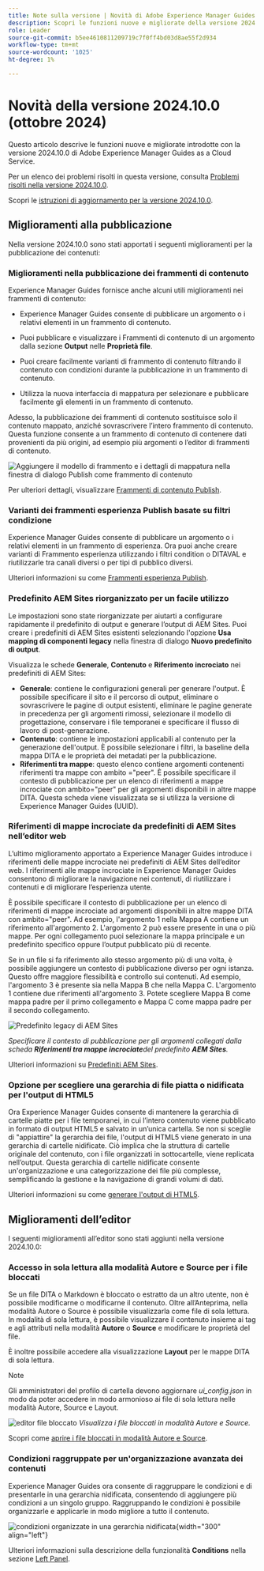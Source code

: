 ```yaml
---
title: Note sulla versione | Novità di Adobe Experience Manager Guides versione 2024.10.0
description: Scopri le funzioni nuove e migliorate della versione 2024.10.0 di Adobe Experience Manager Guides
role: Leader
source-git-commit: b5ee4610811209719c7f0ff4bd03d8ae55f2d934
workflow-type: tm+mt
source-wordcount: '1025'
ht-degree: 1%

---
```


# Novità della versione 2024.10.0 (ottobre 2024)

Questo articolo descrive le funzioni nuove e migliorate introdotte con la versione 2024.10.0 di Adobe Experience Manager Guides as a Cloud Service.

Per un elenco dei problemi risolti in questa versione, consulta [Problemi risolti nella versione 2024.10.0](fixed-issues-2024-10-0.md).

Scopri le [istruzioni di aggiornamento per la versione 2024.10.0](../release-info/upgrade-instructions-2024-10-0.md).


## Miglioramenti alla pubblicazione

Nella versione 2024.10.0 sono stati apportati i seguenti miglioramenti per la pubblicazione dei contenuti:




### Miglioramenti nella pubblicazione dei frammenti di contenuto

Experience Manager Guides fornisce anche alcuni utili miglioramenti nei frammenti di contenuto:

- Experience Manager Guides consente di pubblicare un argomento o i relativi elementi in un frammento di contenuto.

- Puoi pubblicare e visualizzare i Frammenti di contenuto di un argomento dalla sezione **Output** nelle **Proprietà file**.


- Puoi creare facilmente varianti di frammento di contenuto filtrando il contenuto con condizioni durante la pubblicazione in un frammento di contenuto.

- Utilizza la nuova interfaccia di mappatura per selezionare e pubblicare facilmente gli elementi in un frammento di contenuto.

Adesso, la pubblicazione dei frammenti di contenuto sostituisce solo il contenuto mappato, anziché sovrascrivere l’intero frammento di contenuto. Questa funzione consente a un frammento di contenuto di contenere dati provenienti da più origini, ad esempio più argomenti o l’editor di frammenti di contenuto.

![Aggiungere il modello di frammento e i dettagli di mappatura nella finestra di dialogo Publish come frammento di contenuto](assets/content-fragment-mapping.png)

Per ulteriori dettagli, visualizzare [Frammenti di contenuto Publish](../user-guide/publish-content-fragment.md).


### Varianti dei frammenti esperienza Publish basate su filtri condizione

Experience Manager Guides consente di pubblicare un argomento o i relativi elementi in un frammento di esperienza. Ora puoi anche creare varianti di Frammento esperienza utilizzando i filtri condition o DITAVAL e riutilizzarle tra canali diversi o per tipi di pubblico diversi.

Ulteriori informazioni su come [Frammenti esperienza Publish](../user-guide/publish-experience-fragment.md).


### Predefinito AEM Sites riorganizzato per un facile utilizzo

Le impostazioni sono state riorganizzate per aiutarti a configurare rapidamente il predefinito di output e generare l’output di AEM Sites.
Puoi creare i predefiniti di AEM Sites esistenti selezionando l&#39;opzione **Usa mapping di componenti legacy** nella finestra di dialogo **Nuovo predefinito di output**.

Visualizza le schede **Generale**, **Contenuto** e **Riferimento incrociato** nei predefiniti di AEM Sites:
- **Generale**: contiene le configurazioni generali per generare l&#39;output. È possibile specificare il sito e il percorso di output, eliminare o sovrascrivere le pagine di output esistenti, eliminare le pagine generate in precedenza per gli argomenti rimossi, selezionare il modello di progettazione, conservare i file temporanei e specificare il flusso di lavoro di post-generazione.
- **Contenuto**: contiene le impostazioni applicabili al contenuto per la generazione dell&#39;output. È possibile selezionare i filtri, la baseline della mappa DITA e le proprietà dei metadati per la pubblicazione.
- **Riferimenti tra mappe**: questo elenco contiene argomenti contenenti riferimenti tra mappe con ambito =&quot;peer&quot;. È possibile specificare il contesto di pubblicazione per un elenco di riferimenti a mappe incrociate con ambito=&quot;peer&quot; per gli argomenti disponibili in altre mappe DITA. Questa scheda viene visualizzata se si utilizza la versione di Experience Manager Guides (UUID).



### Riferimenti di mappe incrociate da predefiniti di AEM Sites nell’editor web

L’ultimo miglioramento apportato a Experience Manager Guides introduce i riferimenti delle mappe incrociate nei predefiniti di AEM Sites dell’editor web.
I riferimenti alle mappe incrociate in Experience Manager Guides consentono di migliorare la navigazione nei contenuti, di riutilizzare i contenuti e di migliorare l’esperienza utente.


È possibile specificare il contesto di pubblicazione per un elenco di riferimenti di mappe incrociate ad argomenti disponibili in altre mappe DITA con ambito=&quot;peer&quot;. Ad esempio, l&#39;argomento 1 nella Mappa A contiene un riferimento all&#39;argomento 2. L&#39;argomento 2 può essere presente in una o più mappe.  Per ogni collegamento puoi selezionare la mappa principale e un predefinito specifico oppure l’output pubblicato più di recente.

Se in un file si fa riferimento allo stesso argomento più di una volta, è possibile aggiungere un contesto di pubblicazione diverso per ogni istanza. Questo offre maggiore flessibilità e controllo sui contenuti. Ad esempio, l&#39;argomento 3 è presente sia nella Mappa B che nella Mappa C. L&#39;argomento 1 contiene due riferimenti all&#39;argomento 3. Potete scegliere Mappa B come mappa padre per il primo collegamento e Mappa C come mappa padre per il secondo collegamento.

![Predefinito legacy di AEM Sites](assets/aem-sites-legacy.png)

*Specificare il contesto di pubblicazione per gli argomenti collegati dalla scheda **Riferimenti tra mappe incrociate**&#x200B;del predefinito **AEM Sites**.*

Ulteriori informazioni su [Predefiniti AEM Sites](../user-guide/generate-output-aem-site.md).

### Opzione per scegliere una gerarchia di file piatta o nidificata per l&#39;output di HTML5

Ora Experience Manager Guides consente di mantenere la gerarchia di cartelle piatte per i file temporanei, in cui l’intero contenuto viene pubblicato in formato di output HTML5 e salvato in un’unica cartella.
Se non si sceglie di &quot;appiattire&quot; la gerarchia dei file, l&#39;output di HTML5 viene generato in una gerarchia di cartelle nidificate. Ciò implica che la struttura di cartelle originale del contenuto, con i file organizzati in sottocartelle, viene replicata nell’output. Questa gerarchia di cartelle nidificate consente un&#39;organizzazione e una categorizzazione dei file più complesse, semplificando la gestione e la navigazione di grandi volumi di dati.


Ulteriori informazioni su come [generare l&#39;output di HTML5](../user-guide/generate-output-html5.md).


## Miglioramenti dell’editor

I seguenti miglioramenti all’editor sono stati aggiunti nella versione 2024.10.0:

### Accesso in sola lettura alla modalità Autore e Source per i file bloccati

Se un file DITA o Markdown è bloccato o estratto da un altro utente, non è possibile modificarne o modificarne il contenuto. Oltre all’Anteprima, nella modalità Autore o Source è possibile visualizzarla come file di sola lettura.
In modalità di sola lettura, è possibile visualizzare il contenuto insieme ai tag e agli attributi nella modalità **Autore** o **Source** e modificare le proprietà del file.

È inoltre possibile accedere alla visualizzazione **Layout** per le mappe DITA di sola lettura.
>[!NOTE]
>
> Gli amministratori del profilo di cartella devono aggiornare *ui_config.json* in modo da poter accedere in modo armonioso ai file di sola lettura nelle modalità Autore, Source e Layout.

![editor file bloccato](./assets/locked-file-editor.png)
*Visualizza i file bloccati in modalità Autore e Source.*


Scopri come [aprire i file bloccati in modalità Autore e Source](../user-guide/web-editor-edit-topics.md#open-locked-files-in-author-and-source-modes).


### Condizioni raggruppate per un&#39;organizzazione avanzata dei contenuti

Experience Manager Guides ora consente di raggruppare le condizioni e di presentarle in una gerarchia nidificata, consentendo di aggiungere più condizioni a un singolo gruppo. Raggruppando le condizioni è possibile organizzarle e applicarle in modo migliore a tutto il contenuto.

![condizioni organizzate in una gerarchia nidificata](assets/conditions-nested-hierarchy.png){width="300" align="left"}

Ulteriori informazioni sulla descrizione della funzionalità **Conditions** nella sezione [Left Panel](../user-guide/web-editor-features.md#id2051EA0M0HS).




